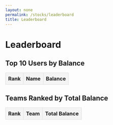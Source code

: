 ```yaml
---
layout: none
permalink: /stocks/leaderboard
title: Leaderboard
---
```


<html lang="en">
<head>
  <meta charset="UTF-8">
  <meta name="viewport" content="width=device-width, initial-scale=1.0">
  <title>Leaderboard</title>
  <style>
    table {
      border-collapse: collapse;
      width: 100%;
    }
    th, td {
      border: 1px solid #ddd;
      padding: 8px;
    }
    th {
      background-color: #f4f4f4;
      text-align: left;
    }
  </style>
</head>
<body>
  <h1>Leaderboard</h1>

  <!-- Top Users -->
  <section>
    <h2>Top 10 Users by Balance</h2>
    <table id="top-users-table">
      <thead>
        <tr>
          <th>Rank</th>
          <th>Name</th>
          <th>Balance</th>
        </tr>
      </thead>
      <tbody>
        <!-- Data will be inserted dynamically -->
      </tbody>
    </table>
  </section>

  <!-- Ranked Teams -->
  <section>
    <h2>Teams Ranked by Total Balance</h2>
    <table id="ranked-teams-table">
      <thead>
        <tr>
          <th>Rank</th>
          <th>Team</th>
          <th>Total Balance</th>
        </tr>
      </thead>
      <tbody>
        <!-- Data will be inserted dynamically -->
      </tbody>
    </table>
  </section>

  <script>
    // Fetch leaderboard data from the server
    fetch('/api/rankings/leaderboard')
      .then(response => response.json())
      .then(data => {
        const { topUsers, rankedTeams } = data;

        // Populate Top Users table
        const topUsersTable = document.querySelector('#top-users-table tbody');
        topUsers.forEach((user, index) => {
          const row = document.createElement('tr');
          row.innerHTML = `
            <td>${index + 1}</td>
            <td>${user.name}</td>
            <td>$${user.balance.toFixed(2)}</td>
          `;
          topUsersTable.appendChild(row);
        });

        // Populate Ranked Teams table
        const rankedTeamsTable = document.querySelector('#ranked-teams-table tbody');
        rankedTeams.forEach((team, index) => {
          const row = document.createElement('tr');
          row.innerHTML = `
            <td>${index + 1}</td>
            <td>${team.team}</td>
            <td>$${team.totalBalance.toFixed(2)}</td>
          `;
          rankedTeamsTable.appendChild(row);
        });
      })
      .catch(error => {
        console.error('Error fetching leaderboard data:', error);
        document.body.innerHTML = '<div>Error loading leaderboard data. Please try again later.</div>';
      });
  </script>
</body>
</html>